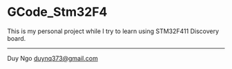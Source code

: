 # GCode_Stm32F4
This is my personal project while I try to learn using STM32F411 Discovery board.
_________________________________________________________________________________
Duy Ngo
duynq373@gmail.com
